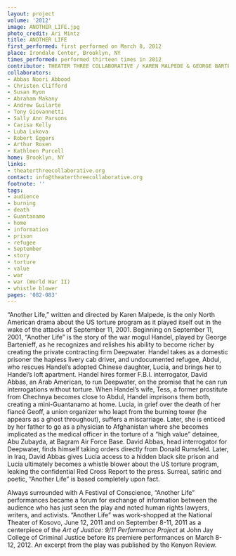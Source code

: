 ```yaml
---
layout: project
volume: '2012'
image: ANOTHER_LIFE.jpg
photo_credit: Ari Mintz
title: ANOTHER LIFE
first_performed: first performed on March 8, 2012
place: Irondale Center, Brooklyn, NY
times_performed: performed thirteen times in 2012
contributor: THEATER THREE COLLABORATIVE / KAREN MALPEDE & GEORGE BARTENIEFF
collaborators:
- Abbas Noori Abbood
- Christen Clifford
- Susan Hyon
- Abraham Makany
- Andrew Guilarte
- Tony Giovannetti
- Sally Ann Parsons
- Carisa Kelly
- Luba Lukova
- Robert Eggers
- Arthur Rosen
- Kathleen Purcell
home: Brooklyn, NY
links:
- theaterthreecollaborative.org
contact: info@theaterthreecollaborative.org
footnote: ''
tags:
- audience
- burning
- death
- Guantanamo
- home
- information
- prison
- refugee
- September
- story
- torture
- value
- war
- war (World War II)
- whistle blower
pages: '082-083'
---
```


“Another Life,” written and directed by Karen Malpede, is the only North American drama about the US torture program as it played itself out in the wake of the attacks of September 11, 2001. Beginning on September 11, 2001, “Another Life” is the story of the war mogul Handel, played by George Bartenieff, as he recognizes and relishes his ability to become richer by creating the private contracting firm Deepwater. Handel takes as a domestic prisoner the hapless livery cab driver, and undocumented refugee, Abdul, who rescues Handel’s adopted Chinese daughter, Lucia, and brings her to Handel’s loft apartment. Handel hires former F.B.I. interrogator, David Abbas, an Arab American, to run Deepwater, on the promise that he can run interrogations without torture. When Handel’s wife, Tess, a former prostitute from Chechnya becomes close to Abdul, Handel imprisons them both, creating a mini-Guantanamo at home. Lucia, in grief over the death of her fiancé Geoff, a union organizer who leapt from the burning tower (he appears as a ghost throughout), suffers a miscarriage. Later, she is enticed by her father to go as a physician to Afghanistan where she becomes implicated as the medical officer in the torture of a “high value” detainee, Abu Zubayda, at Bagram Air Force Base. David Abbas, head interrogator for Deepwater, finds himself taking orders directly from Donald Rumsfeld. Later, in Iraq, David Abbas gives Lucia access to a hidden black site prison and Lucia ultimately becomes a whistle blower about the US torture program, leaking the confidential Red Cross Report to the press. Surreal, satiric and poetic, “Another Life” is based completely upon fact.

Always surrounded with A Festival of Conscience, “Another Life” performances became a forum for exchange of information between the audience who has just seen the play and noted human rights lawyers, writers, and activists. “Another Life” was work-shopped at the National Theater of Kosovo, June 12, 2011 and on September 8-11, 2011 as a centerpiece of the _Art of Justice: 9/11 Performance Project_ at John Jay College of Criminal Justice before its premiere performances on March 8-12, 2012. An excerpt from the play was published by the Kenyon Review.
